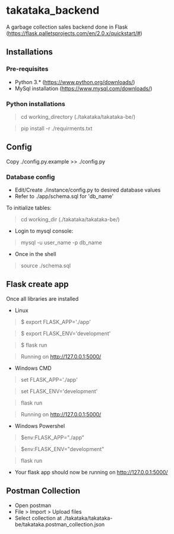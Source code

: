 # takataka_backend
A garbage collection sales backend done in Flask (https://flask.palletsprojects.com/en/2.0.x/quickstart/#)


## Installations
### Pre-requisites
- Python 3.* (https://www.python.org/downloads/)
- MySql installation (https://www.mysql.com/downloads/)

### Python installations
> cd working_directory (./takataka/takataka-be/)

> pip install -r ./requirments.txt

## Config
Copy ./config.py.example >> ./config.py

### Database config
- Edit/Create ./instance/config.py to desired database values
- Refer to ./app/schema.sql for 'db_name'

To initialize tables:
> cd working_dir (./takataka/takataka-be/)

- Login to mysql console: 

> mysql -u user_name -p db_name

- Once in the shell

>  source ./schema.sql

## Flask create app
Once all libraries are installed
- Linux

> $ export FLASK_APP='./app'

> $ export FLASK_ENV='development'

> $ flask run

> Running on http://127.0.0.1:5000/

- Windows CMD

> set FLASK_APP='./app'

> set FLASK_ENV='development'

> flask run

> Running on http://127.0.0.1:5000/

- Windows Powershel

> $env:FLASK_APP="./app"

> $env:FLASK_ENV="development"

> flask run

- Your flask app should now be running on http://127.0.0.1:5000/

## Postman Collection
- Open postman
- File > Import > Upload files
- Select collection at ./takataka/takataka-be/takataka.postman_collection.json